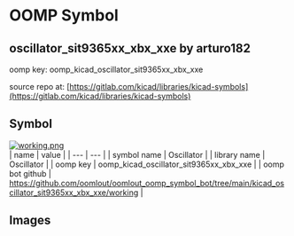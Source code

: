 # OOMP Symbol  
## oscillator_sit9365xx_xbx_xxe  by arturo182  
  
oomp key: oomp_kicad_oscillator_sit9365xx_xbx_xxe  
  
source repo at: [https://gitlab.com/kicad/libraries/kicad-symbols](https://gitlab.com/kicad/libraries/kicad-symbols)  
## Symbol  
  
[![working.png](working_600.png)](working.png)  
| name | value | 
| --- | --- | 
| symbol name | Oscillator | 
| library name | Oscillator | 
| oomp key | oomp_kicad_oscillator_sit9365xx_xbx_xxe | 
| oomp bot github | https://github.com/oomlout/oomlout_oomp_symbol_bot/tree/main/kicad_oscillator_sit9365xx_xbx_xxe/working | 
## Images  
